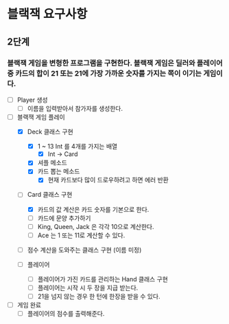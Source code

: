 # 블랙잭 요구사항

## 2단계

### 블랙잭 게임을 변형한 프로그램을 구현한다. 블랙잭 게임은 딜러와 플레이어 중 카드의 합이 21 또는 21에 가장 가까운 숫자를 가지는 쪽이 이기는 게임이다.

-[ ] Player 생성
    - [ ] 이름을 입력받아서 참가자를 생성한다.

-[ ] 블랙잭 게임 플레이
    - [x] Deck 클래스 구현
        - [x] 1 ~ 13 Int 를 4개를 가지는 배열
            - [x] Int -> Card
        - [x] 셔플 메소드
        - [x] 카드 뽑는 메소드
            - [x] 현재 카드보다 많이 드로우하려고 하면 에러 반환

    - [ ] Card 클래스 구현
        - [x] 카드의 값 계산은 카드 숫자를 기본으로 한다.
        - [ ] 카드에 문양 추가하기
        - [ ] King, Queen, Jack 은 각각 10으로 계산한다.
        - [ ] Ace 는 1 또는 11로 계산할 수 있다.

    - [ ] 점수 계산을 도와주는 클래스 구현 (이름 미정)

    - [ ] 플레이어
        - [ ] 플레이어가 가진 카드를 관리하는 Hand 클래스 구현
        - [ ] 플레이어는 시작 시 두 장을 지급 받는다.
        - [ ] 21을 넘지 않는 경우 한 턴에 한장을 받을 수 있다.

- [ ] 게임 완료
    - [ ] 플레이어의 점수를 출력해준다.